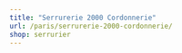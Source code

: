 ```yaml
---
title: "Serrurerie 2000 Cordonnerie"
url: /paris/serrurerie-2000-cordonnerie/
shop: serrurier
---
```


